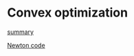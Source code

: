 # Convex optimization

[summary](https://leechungpa.github.io/optimization/convex%20optimization)

[Newton code](https://github.com/leechungpa/optimization/blob/main/Newton%20Method.ipynb)
